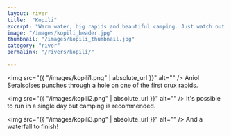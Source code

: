 ```yaml
---
layout: river
title:  "Kopili"
excerpt: "Warm water, big rapids and beautiful camping. Just watch out for elephants"
image: "/images/kopili_header.jpg"
thumbnail: "/images/kopili_thumbnail.jpg"
category: "river"
permalink: "/rivers/kopili/"

---
```


<span class="image fit"><img src="{{ "/images/kopili1.png" | absolute_url }}" alt="" /></span>
Aniol Seralsolses punches through a hole on one of the first crux rapids.



<span class="image fit"><img src="{{ "/images/kopili2.png" | absolute_url }}" alt="" /></span>
It's possible to run in a single day but camping is recommended.


<span class="image fit"><img src="{{ "/images/kopili3.png" | absolute_url }}" alt="" /></span>
And a waterfall to finish!
